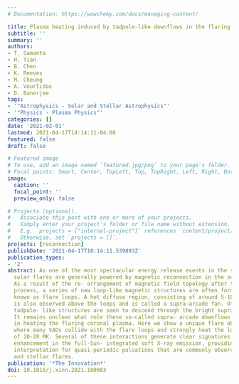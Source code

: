 ```yaml
---
# Documentation: https://wowchemy.com/docs/managing-content/

title: Plasma heating induced by tadpole-like downflows in the flaring solar corona
subtitle: ''
summary: ''
authors:
- T. Samanta
- H. Tian
- B. Chen
- K. Reeves
- M. Cheung
- A. Vourlidas
- D. Banerjee
tags:
- '"Astrophysics - Solar and Stellar Astrophysics"'
- '"Physics - Plasma Physics"'
categories: []
date: '2021-02-01'
lastmod: 2021-04-17T14:14:11-04:00
featured: false
draft: false

# Featured image
# To use, add an image named `featured.jpg/png` to your page's folder.
# Focal points: Smart, Center, TopLeft, Top, TopRight, Left, Right, BottomLeft, Bottom, BottomRight.
image:
  caption: ''
  focal_point: ''
  preview_only: false

# Projects (optional).
#   Associate this post with one or more of your projects.
#   Simply enter your project's folder or file name without extension.
#   E.g. `projects = ["internal-project"]` references `content/project/deep-learning/index.md`.
#   Otherwise, set `projects = []`.
projects: [reconnection]
publishDate: '2021-04-17T18:14:11.539893Z'
publication_types:
- '2'
abstract: As one of the most spectacular energy release events in the solar system,
  solar flares are generally powered by magnetic reconnection in the solar corona.
  As a result of the re- arrangement of magnetic field topology after the reconnection
  process, a series of new loop-like magnetic structures are often formed and are
  known as flare loops. A hot diffuse region, consisting of around 5-10 MK plasma,
  is also observed above the loops and is called a supra-arcade fan. Often, dark,
  tadpole- like structures are seen to descend through the bright supra- arcade fans.
  It remains unclear what role these so-called supra- arcade downflows (SADs) play
  in heating the flaring coronal plasma. Here we show a unique flare observation,
  where many SADs collide with the flare loops and strongly heat the loops to a temperature
  of 10-20 MK. Several of these interactions generate clear signatures of quasi-periodic
  enhancement in the full-Sun- integrated soft X-ray emission, providing an alternative
  interpretation for quasi-periodic pulsations that are commonly observed during solar
  and stellar flares.
publication: '*The Innovation*'
doi: 10.1016/j.xinn.2021.100083
---
```

